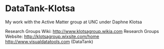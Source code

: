 # DataTank-Klotsa
My work with the Active Matter group at UNC under Daphne Klotsa

Research Groups Wiki: http://www.klotsagroup.wikia.com
Research Groups Website: http://klotsagroup.wixsite.com/home
http://www.visualdatatools.com (DataTank)